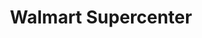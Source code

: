 ---
title: "Walmart Supercenter"
url: /anderson/walmart-supercenter-highway-28-bypass/
shop: supermarket
---